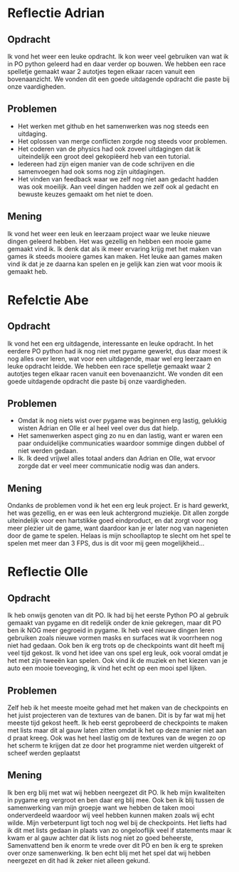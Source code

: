 # Reflectie Adrian
## Opdracht
Ik vond het weer een leuke opdracht. Ik kon weer veel gebruiken van wat ik in PO python geleerd had en daar verder op bouwen. 
We hebben een race spelletje gemaakt waar 2 autotjes tegen elkaar racen vanuit een bovenaanzicht. 
We vonden dit een goede uitdagende opdracht die paste bij onze vaardigheden. 

## Problemen
- Het werken met github en het samenwerken was nog steeds een uitdaging. 
- Het oplossen van merge conflicten zorgde nog steeds voor problemen. 
- Het coderen van de physics had ook zoveel uitdagingen dat ik uiteindelijk een groot deel gekopiëerd heb van een tutorial. 
- Iedereen had zijn eigen manier van de code schrijven en die samenvoegen had ook soms nog zijn uitdagingen. 
- Het vinden van feedback waar we zelf nog niet aan gedacht hadden was ook moeilijk. Aan veel dingen hadden we zelf ook al gedacht en bewuste keuzes gemaakt om het niet te doen. 

## Mening
Ik vond het weer een leuk en leerzaam project waar we leuke nieuwe dingen geleerd hebben. 
Het was gezellig en hebben een mooie game gemaakt vind ik. 
Ik denk dat als ik meer ervaring krijg met het maken van games ik steeds mooiere games kan maken. 
Het leuke aan games maken vind ik dat je ze daarna kan spelen en je gelijk kan zien wat voor moois ik gemaakt heb. 


# Refelctie Abe
## Opdracht
Ik vond het een erg uitdagende, interessante en leuke opdracht. In het eerdere PO python had ik nog niet met pygame gewerkt,
dus daar moest ik nog alles over leren, wat voor een uitdagende, maar wel erg leerzaam en leuke opdracht leidde. 
We hebben een race spelletje gemaakt waar 2 autotjes tegen elkaar racen vanuit een bovenaanzicht. 
We vonden dit een goede uitdagende opdracht die paste bij onze vaardigheden. 

## Problemen
- Omdat ik nog niets wist over pygame was beginnen erg lastig, gelukkig wisten Adrian en Olle er al heel veel over dus dat hielp.
- Het samenwerken aspect ging zo nu en dan lastig, want er waren een paar onduidelijke communicaties waardoor sommige dingen dubbel of niet werden gedaan.
- Ik. Ik deed vrijwel alles totaal anders dan Adrian en Olle, wat ervoor zorgde dat er veel meer communicatie nodig was dan anders.

## Mening
Ondanks de problemen vond ik het een erg leuk project. Er is hard gewerkt, het was gezellig, en er was een leuk achtergrond muziekje.
Dit allen zorgde uiteindelijk voor een hartstikke goed eindproduct, en dat zorgt voor nog meer plezier uit de game, want daardoor
kan je er later nog van nagenieten door de game te spelen. Helaas is mijn schoollaptop te slecht om het spel te spelen met meer dan
3 FPS, dus is dit voor mij geen mogelijkheid... 

# Reflectie Olle
## Opdracht
Ik heb onwijs genoten van dit PO. Ik had bij het eerste Python PO al gebruik gemaakt van pygame en dit redelijk onder de knie gekregen, maar dit PO ben ik NOG meer gegroeid in pygame. 
Ik heb veel nieuwe dingen leren gebruiken zoals nieuwe vormen masks en surfaces wat ik voorrheen nog niet had gedaan. 
Ook ben ik erg trots op de checkpoints want dit heeft mij veel tijd gekost.
Ik vond het idee van ons spel erg leuk, ook vooral omdat je het met zijn tweeën kan spelen. Ook vind ik de muziek en het kiezen van je auto een mooie toeveoging, ik vind het echt op een mooi spel lijken.

## Problemen
Zelf heb ik het meeste moeite gehad met het maken van de checkpoints en het juist projecteren van de textures van de banen. Dit is by far wat mij het meeste tijd gekost heeft. Ik heb eerst geprobeerd de checkpoints te maken met lists maar dit al gauw laten zitten omdat ik het op deze manier niet aan d praat kreeg. Ook was het heel lastig om de textures van de wegen zo op het scherm te krijgen dat ze door het programme niet werden uitgerekt of scheef werden geplaatst

## Mening
Ik ben erg blij met wat wij hebben neergezet dit PO. Ik heb mijn kwaliteiten in pygame erg vergroot en ben daar erg blij mee. Ook ben ik blij tussen de samenwerking van mijn groepje want we hebben de taken mooi onderverdeeld waardoor wij veel hebben kunnen maken zoals wij echt wilde. Mijn verbeterpunt ligt toch nog wel bij de checkpoints. Het liefts had ik dit met lists gedaan in plaats van zo ongelooflijk veel if statements maar ik kwam er al gauw achter dat ik lists nog niet zo goed beheerste,
Samenvattend ben ik enorm te vrede over dit PO en ben ik erg te spreken over onze samenwerking. Ik ben echt blij met het spel dat wij hebben neergezet en dit had ik zeker niet alleen gekund.
